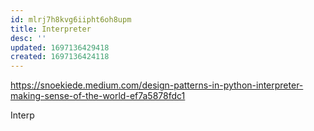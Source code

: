 ```yaml
---
id: mlrj7h8kvg6iipht6oh8upm
title: Interpreter
desc: ''
updated: 1697136429418
created: 1697136424118
---
```

https://snoekiede.medium.com/design-patterns-in-python-interpreter-making-sense-of-the-world-ef7a5878fdc1

Interp